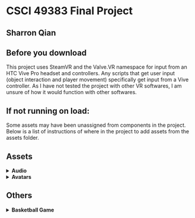# CSCI 49383 Final Project
## Sharron Qian


## Before you download
This project uses SteamVR and the Valve.VR namespace for input from an HTC Vive Pro headset and controllers. Any scripts that get user input (object interaction and player movement) specifically get input from a Vive controller. As I have not tested the project with other VR softwares, I am unsure of how it would function with other softwares.

## If not running on load:
Some assets may have been unassigned from components in the project. Below is a list of instructions of where in the project to add assets from the assets folder.
## **Assets**
<details>
    <summary><strong>Audio</strong></summary>
    <ol>
        <li>Free UI Click Sound Effects -> AUDIO -> Button -> SFX_UI_Button_Organic_Plastic_Generic_1</li>
        <ol>
            <li>Place the sound into the AudioClip inside Audio Source of the Collider underneath each Button.</li>
        </ol>
        <li> 04 honey lemon tea.wav
        <ol>
            <li>Place the music into the AudioClip in the Audio Source of the Music Player. </li>
            <li>Place the music into the Music variable of the PlayMusic.cs script of the Music Player.</li>
        </ol>
    </ol>
</details>
<details>
    <summary><strong>Avatars</strong></summary>
    <ol>
        <li>Drag Dancing Mouse game object from hierarchy into Mouse variable of PlayMusic.cs script of the Music Player.</li>
    </ol>
</details>

## **Others**
<details>
    <summary><strong>Basketball Game</strong></summary>
    <ol>
        <li>Drag Ball Respawn Point from hierarchy into the Table variable in the BasketballGame.cs script in the Collider under the Trash can in the Furniture game object.</li>
        <li>In the same script, drag the Ball from the hierarchy into the Ball variable.</li>
    </ol>
</details>
